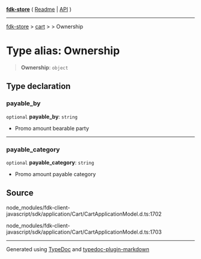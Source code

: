 [**fdk-store**](../../../README.md) ( [Readme](../../../README.md) \| [API](../../../API.md) )

---

[fdk-store](../../../API.md) > [cart](../../README.md) > [<internal>](../README.md) > Ownership

# Type alias: Ownership

> **Ownership**: `object`

## Type declaration

### payable_by

`optional` **payable_by**: `string`

- Promo amount bearable party

---

### payable_category

`optional` **payable_category**: `string`

- Promo amount payable category

## Source

node_modules/fdk-client-javascript/sdk/application/Cart/CartApplicationModel.d.ts:1702

node_modules/fdk-client-javascript/sdk/application/Cart/CartApplicationModel.d.ts:1703

---

Generated using [TypeDoc](https://typedoc.org/) and [typedoc-plugin-markdown](https://www.npmjs.com/package/typedoc-plugin-markdown)

